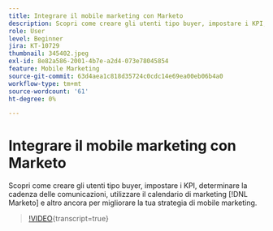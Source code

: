 ```yaml
---
title: Integrare il mobile marketing con Marketo
description: Scopri come creare gli utenti tipo buyer, impostare i KPI, determinare la cadenza delle comunicazioni, utilizzare  [!DNL Marketo’s] Calendario marketing e altro ancora per migliorare la tua strategia di mobile marketing.
role: User
level: Beginner
jira: KT-10729
thumbnail: 345402.jpeg
exl-id: 8e82a586-2001-4b7e-a2d4-073e78045854
feature: Mobile Marketing
source-git-commit: 63d4aea1c818d35724c0cdc14e69ea00eb06b4a0
workflow-type: tm+mt
source-wordcount: '61'
ht-degree: 0%

---
```


# Integrare il mobile marketing con Marketo

Scopri come creare gli utenti tipo buyer, impostare i KPI, determinare la cadenza delle comunicazioni, utilizzare il calendario di marketing [!DNL Marketo] e altro ancora per migliorare la tua strategia di mobile marketing.

>[!VIDEO](https://video.tv.adobe.com/v/3413412/?quality=12&learn=on&captions=ita){transcript=true}
